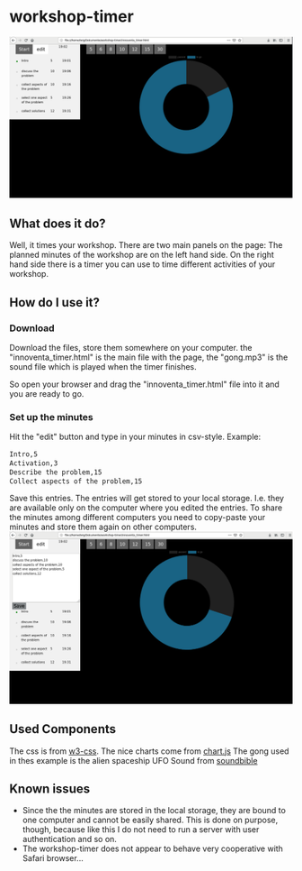 # workshop-timer
![workshop-timer](running_timer.png)

## What does it do?
Well, it times your workshop. There are two main panels on the page: The planned minutes of the workshop are on the left hand side. On the right hand side there is a timer you can use to time different activities of your workshop.

## How do I use it?
### Download
Download the files, store them somewhere on your computer. the "innoventa_timer.html" is the main file with the page, the "gong.mp3" is the sound file which is played when the timer finishes.

So open your browser and drag the "innoventa_timer.html" file into it and you are ready to go. 

### Set up the minutes
Hit the "edit" button and type in your minutes in csv-style. Example:
```
Intro,5
Activation,3
Describe the problem,15
Collect aspects of the problem,15
```

Save this entries. The entries will get stored to your local storage. I.e. they are available only on the computer where you edited the entries. To share the minutes among different computers you need to copy-paste your minutes and store them again on other computers.
![edit minutes](edit_timer.png)

## Used Components
The css is from [w3-css](https://www.w3schools.com/w3css/default.asp).
The nice charts come from [chart.js](https://www.chartjs.org/)
The gong used in thes example is the alien spaceship UFO Sound from [soundbible](http://soundbible.com/2213-Alien-Spaceship-UFO.html)

## Known issues
* Since the the minutes are stored in the local storage, they are bound to one computer and cannot be easily shared. This is done on purpose, though, because like this I do not need to run a server with user authentication and so on.
* The workshop-timer does not appear to behave very cooperative with Safari browser... 
